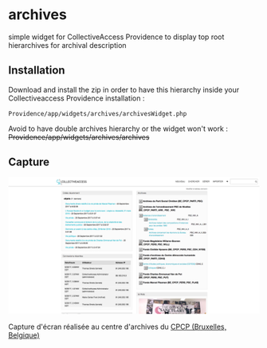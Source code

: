 # archives
simple widget for CollectiveAccess Providence to display top root hierarchives for archival description

## Installation

Download and install the zip in order to have this hierarchy inside your Collectiveaccess Providence installation :

```
Providence/app/widgets/archives/archivesWidget.php
```
Avoid to have double archives hierarchy or the widget won't work : ~~Providence/app/widgets/archives/archives~~

## Capture

![Screen capture](https://raw.githubusercontent.com/ideesculture/archives/7d4b698fe5fc82d5897c9c794bdfc4a6299bbe85/documentation/widget-archives.png)

Capture d'écran réalisée au centre d'archives du [CPCP (Bruxelles, Belgique)](http://www.cpcp.be/nos-metiers/centre-archives-documentation)
